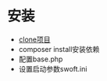 # 安装

* [clone项目](https://github.com/stelin/swoft)
* composer install安装依赖
* 配置base.php
* 设置启动参数swoft.ini



